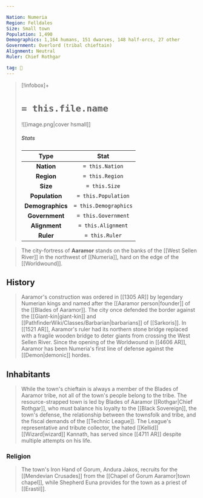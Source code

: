 ```yaml
---

Nation: Numeria
Region: Felldales
Size: Small town
Population: 1,490
Demographics: 1,164 humans, 151 dwarves, 148 half-orcs, 27 other
Government: Overlord (tribal chieftain)
Alignment: Neutral
Ruler: Chief Rothgar

tag: 🌃
---
```


> [!infobox]+
> #  `= this.file.name`
> ![[image.png|cover hsmall]]
> ##### Stats
> Type | Stat |
> :---:|:---:|
> **Nation** | `= this.Nation` |
> **Region** | `= this.Region` |
> **Size** | `= this.Size` |
> **Population** | `= this.Population` |
> **Demographics** | `= this.Demographics` |
> **Government** | `= this.Government` |
> **Alignment** | `= this.Alignment` |
> **Ruler** | `= this.Ruler` |



> The city-fortress of **Aaramor** stands on the banks of the [[West Sellen River]] in the northwest of [[Numeria]], hard on the edge of the [[Worldwound]].



## History

> Aaramor's construction was ordered in [[1305 AR]] by legendary Numerian kings and named after the [[Aaramor person|founder]] of the [[Blades of Aaramor]]. The city once defended the border against the [[Giant-kin|giant-kin]] and [[PathfinderWiki/Classes/Barbarian|barbarians]] of [[Sarkoris]].
> In [[1521 AR]], Aaramor's ruler had its northern stone bridge replaced with a fragile wooden bridge to deter giants from crossing the West Sellen River.
> Since the opening of the Worldwound in [[4606 AR]], Aaramor has been Numeria's first line of defense against the [[Demon|demonic]] hordes.


## Inhabitants

> While the town's chieftain is always a member of the Blades of Aaramor tribe, not all of the town's people belong to the tribe.
> The resource-strapped town is led by Blades of Aaramor [[Rothgar|Chief Rothgar]], who must balance his loyalty to the [[Black Sovereign]], the town's defense, the relationship between the townsfolk and tribe, and the fiscal demands of the [[Technic League]].
> The League's representative and tribute collector, the hated [[Kellid]] [[Wizard|wizard]] Kannath, has served since [[4711 AR]] despite multiple attempts on his life.


### Religion

> The town's Iron Hand of Gorum, Andura Jakos, recruits for the [[Mendevian Crusades]] from the [[Chapel of Gorum Aaramor|town chapel]], while Shepherd Euna provides for the town as a priest of [[Erastil]].








